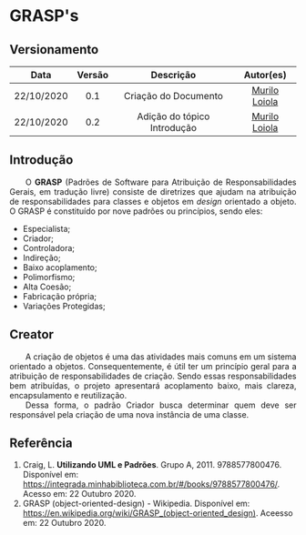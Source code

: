 # GRASP's
## Versionamento
| Data | Versão | Descrição | Autor(es) |
|:----:|:------:|:---------:|:---------:|
| 22/10/2020 | 0.1 | Criação do Documento | [Murilo Loiola](https://github.com/murilo-dan) |
| 22/10/2020 | 0.2 | Adição do tópico Introdução | [Murilo Loiola](https://github.com/murilo-dan) |

## Introdução

<p align="justify">&emsp;&emsp;O <b>GRASP</b> (Padrões de Software para Atribuição de Responsabilidades Gerais, em tradução livre) consiste de diretrizes que ajudam na atribuição de responsabilidades para classes e objetos em <i>design</i> orientado a objeto. O GRASP é constituído por nove padrões ou princípios, sendo eles:</p>

* Especialista;
* Criador;
* Controladora;
* Indireção;
* Baixo acoplamento;
* Polimorfismo;
* Alta Coesão;
* Fabricação própria;
* Variações Protegidas;

## Creator

<p align="justify">&emsp;&emsp;A criação de objetos é uma das atividades mais comuns em um sistema orientado a objetos. Consequentemente, é útil ter um princípio geral para a atribuição de responsabilidades de criação. Sendo essas responsabilidades bem atribuídas, o projeto apresentará acoplamento baixo, mais clareza, encapsulamento e reutilização.</br>&emsp;&emsp;Dessa forma, o padrão Criador busca determinar quem deve ser responsável pela criação de uma nova instância de uma classe.</p>

## Referência

1. Craig, L. <b>Utilizando UML e Padrões</b>. Grupo A, 2011. 9788577800476. Disponível em: <a>https://integrada.minhabiblioteca.com.br/#/books/9788577800476/</a>. Acesso em: 22 Outubro 2020.
2. GRASP (object-oriented-design) - Wikipedia. Disponível em: <a>https://en.wikipedia.org/wiki/GRASP_(object-oriented_design)</a>. Aceesso em: 22 Outubro 2020.